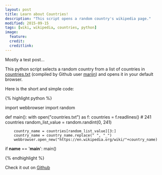 ```yaml
---
layout: post
title: Learn about Countries!
description: "This script opens a random country's wikipedia page."
modified: 2015-09-15
tags: [wiki, wikipedia, countries, python]
image:
  feature:
  credit:
  creditlink: 
---
```

Mostly a test post...

This python script selects a random country from a list of countries in [countries.txt](https://gist.github.com/marijn/396531#file-countries-txt) (compiled by Github user [marijn](https://github.com/marijn)) and opens it in your default browser.

Here is the short and simple code:

{% highlight python %}

import webbrowser
import random

def main():
    with open("countries.txt") as f:
        countries = f.readlines() # 241 countries
        random_list_value = random.randint(0, 241)

        country_name = countries[random_list_value][3:]
        country_name = country_name.replace(" ", "_")
        webbrowser.open_new("https://en.wikipedia.org/wiki/"+country_name)

if __name__ == '__main__':
   main()
  
{% endhighlight %}

Check it out on [Github](https://github.com/simonkiley/random-wiki-countries)


